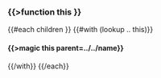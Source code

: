 ### {{>function this }}
{{#each children }}
{{#with (lookup .. this)}}
#### {{>magic this parent=../../name}}
{{/with}}
{{/each}}

